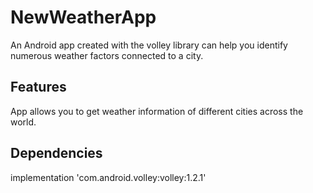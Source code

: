 # NewWeatherApp
An Android app created with the volley library can help you identify numerous weather factors connected to a city.

## Features

App allows you to get weather information of different cities across the world.

## Dependencies
implementation 'com.android.volley:volley:1.2.1'
